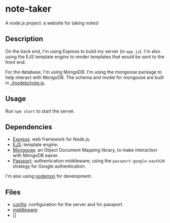 # note-taker

A node.js project: a website for taking notes!

## Description

On the back end, I'm using Express to build my server (in `app.js`). I'm also using the EJS template engine to render templates that would be sent to the front end.

For the database, I'm using MongoDB. I'm using the mongoose package to help interact with MongoDB. The schema and model for mongoose are built in [./models/note.js](./models/note.js).

## Usage

Run `npm start` to start the server.

## Dependencies

- [Express](https://expressjs.com/): web framework for Node.js.
- [EJS](https://ejs.co/): template engine.
- [Mongoose](https://mongoosejs.com/): an Object Document Mapping library, to make interaction with MongoDB easier.
- [Passport](http://www.passportjs.org/): authentication middleware; using the `passport-google-oauth20` strategy for Google authentication.

I'm also using [nodemon](https://nodemon.io/) for development.

## Files

- [config](./config): configuration for the server and for passport.
- [middleware](./middleware): 
- []